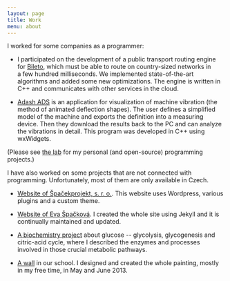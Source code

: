 ```yaml
---
layout: page
title: Work
menu: about
---
```


I worked for some companies as a&nbsp;programmer:

- I participated on the development of a public transport routing engine for
  [Bileto](http://bileto.com), which must be able to route on country-sized
  networks in a&nbsp;few hundred milliseconds. We implemented state-of-the-art
  algorithms and added some new optimizations. The engine is written in C++ and
  communicates with other services in the cloud.

- [Adash ADS](http://www.adash.com/) is an application for visualization of
  machine vibration (the method of animated deflection shapes). The user defines
  a simplified model of the machine and exports the definition into a measuring
  device. Then they download the results back to the PC and can analyze the
  vibrations in detail. This program was developed in C++ using wxWidgets.

(Please see [the lab](/lab) for my personal (and open-source) programming projects.)

I have also worked on some projects that are not connected with programming.
Unfortunately, most of them are only available in Czech.

- [Website of Špačekprojekt, s. r. o.](http://www.spacekprojekt.cz). This website
  uses Wordpress, various plugins and a custom theme.

- [Website of Eva Špačková](http://homel.vsb.cz/~spa184/). I created the whole
  site using Jekyll and it is continually maintained and updated.

- [A biochemistry project](/files/glucosis.pdf) about glucose -- glycolysis,
  glycogenesis and citric-acid cycle, where I described the enzymes and
  processes involved in those crucial metabolic pathways.

- [A wall](https://www.dropbox.com/sh/wb9uheey5r2jttf/AABkPH25sypsLGRuPEqaKGx6a)
    in our school. I designed and created the whole painting, mostly in my free
    time, in May and June 2013.
